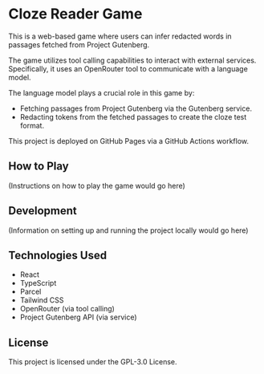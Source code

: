 # Cloze Reader Game

This is a web-based game where users can infer redacted words in passages fetched from Project Gutenberg.

The game utilizes tool calling capabilities to interact with external services. Specifically, it uses an OpenRouter tool to communicate with a language model.

The language model plays a crucial role in this game by:
- Fetching passages from Project Gutenberg via the Gutenberg service.
- Redacting tokens from the fetched passages to create the cloze test format.

This project is deployed on GitHub Pages via a GitHub Actions workflow.

## How to Play

(Instructions on how to play the game would go here)

## Development

(Information on setting up and running the project locally would go here)

## Technologies Used

- React
- TypeScript
- Parcel
- Tailwind CSS
- OpenRouter (via tool calling)
- Project Gutenberg API (via service)

## License

This project is licensed under the GPL-3.0 License.
